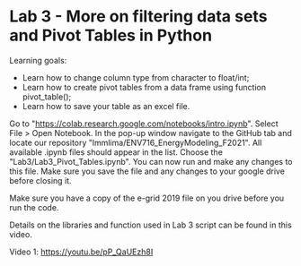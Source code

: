 # Lab 3 - More on filtering data sets and Pivot Tables in Python

Learning goals: 
* Learn how to change column type from character to float/int;
* Learn how to create pivot tables from a data frame using function pivot_table();
* Learn how to save your table as an excel file.

Go to "https://colab.research.google.com/notebooks/intro.ipynb". Select File > Open Notebook. In the pop-up window navigate to the GitHub tab and locate our repository "lmmlima/ENV716_EnergyModeling_F2021". All available .ipynb files should appear in the list. Choose the "Lab3/Lab3_Pivot_Tables.ipynb". You can now run and make any changes to this file. Make sure you save the file and any changes to your google drive before closing it. 

Make sure you have a copy of the e-grid 2019 file on you drive before you run the code.

Details on the libraries and function used in Lab 3 script can be found in this video. 

Video 1: https://youtu.be/pP_QaUEzh8I



